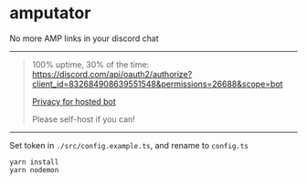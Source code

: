 # amputator
No more AMP links in your discord chat

---

> 100% uptime, 30% of the time: https://discord.com/api/oauth2/authorize?client_id=832684908639551548&permissions=26688&scope=bot
>
> [Privacy for hosted bot](https://github.com/EmeraldSnorlax/amputator/blob/main/PRIVACY.md)
> 
> Please self-host if you can!

---

Set token in `./src/config.example.ts`, and rename to `config.ts`

```
yarn install
yarn nodemon
```
